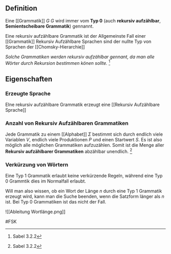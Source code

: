 ## Definition
Eine [[Grammatik]] $G$ $G$ wird immer vom **Typ 0** (auch **rekursiv aufzählbar**, **Semientscheibare Grammatik**) gennannt.

Eine rekursiv aufzählbare Grammatik ist der Allgemeinste Fall einer [[Grammatik]] 
Rekursiv Aufzählbare Sprachen sind der nullte Typ von Sprachen der [[Chomsky-Hierarchie]] 

*Solche Grammatiken werden rekursiv aufzählbar gennant, da man alle Wörter durch Rekursion bestimmen könen sollte.* [^1]

## Eigenschaften
### Erzeugte Sprache
EIne rekursiv aufzählbare Grammatik erzeugt eine [[Rekursiv Aufzählbare Sprache]]

### Anzahl von Rekursiv Aufzählbaren Grammatiken
Jede Grammatik zu einem [[Alphabet]] $\Sigma$ bestimmt sich durch endlich viele Variablen $V$, endlich viele Produktionen $P$  und einen Startwert $S$. 
Es ist also möglich alle möglichen Grammatiken aufzuzählen.
Somit ist die Menge aller **Rekursiv aufzählbarer Grammatiken** abzählbar unendlich. [^1]

### Verkürzung von Wörtern
Eine Typ 1 Grammatik erlaubt keine verkürzende Regeln, während eine Typ 0 Grammtik dies im Normalfall erlaubt.

Will man also wissen, ob ein Wort der Länge $n$ durch eine Typ 1 Grammatik erzeugt wird, kann man die Suche beenden, wenn die Satzform länger als $n$ ist.
Bei Typ 0 Grammatiken ist das nicht der Fall.

![[Ableitung Wortlänge.png]]

#FSK 

[^1]: Sabel 3.2.2